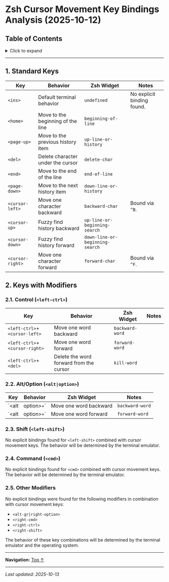 # Zsh Cursor Movement Key Bindings Analysis (2025-10-12)

## Table of Contents

<details>
<summary>Click to expand</summary>

- [1. Standard Keys](#1-standard-keys)
- [2. Keys with Modifiers](#2-keys-with-modifiers)
  - [2.1. Control (`<left-ctrl>`)](#21-control-left-ctrl)
  - [2.2. Alt/Option (`<alt|option>`)](#22-altoption-altoption)
  - [2.3. Shift (`<left-shift>`)](#23-shift-left-shift)
  - [2.4. Command (`<cmd>`)](#24-command-cmd)
  - [2.5. Other Modifiers](#25-other-modifiers)

</details>

---


## 1. Standard Keys

| Key | Behavior | Zsh Widget | Notes |
|---|---|---|---|
| `<ins>` | Default terminal behavior | `undefined` | No explicit binding found. |
| `<home>` | Move to the beginning of the line | `beginning-of-line` | |
| `<page-up>` | Move to the previous history item | `up-line-or-history` | |
| `<del>` | Delete character under the cursor | `delete-char` | |
| `<end>` | Move to the end of the line | `end-of-line` | |
| `<page-down>` | Move to the next history item | `down-line-or-history` | |
| `<cursor-left>` | Move one character backward | `backward-char` | Bound via `^B`. |
| `<cursor-up>` | Fuzzy find history backward | `up-line-or-beginning-search` | |
| `<cursor-down>` | Fuzzy find history forward | `down-line-or-beginning-search` | |
| `<cursor-right>` | Move one character forward | `forward-char` | Bound via `^F`. |

## 2. Keys with Modifiers

### 2.1. Control (`<left-ctrl>`)

| Key | Behavior | Zsh Widget | Notes |
|---|---|---|---|
| `<left-ctrl>`+`<cursor-left>` | Move one word backward | `backward-word` | |
| `<left-ctrl>`+`<cursor-right>` | Move one word forward | `forward-word` | |
| `<left-ctrl>`+`<del>` | Delete the word forward from the cursor | `kill-word` | |

### 2.2. Alt/Option (`<alt|option>`)

| Key | Behavior | Zsh Widget | Notes |
|---|---|---|---|
| `<alt|option>`+`<cursor-left>` | Move one word backward | `backward-word` | Bound via `^[b`. |
| `<alt|option>`+`<cursor-right>` | Move one word forward | `forward-word` | Bound via `^[f`. |

### 2.3. Shift (`<left-shift>`)

No explicit bindings found for `<left-shift>` combined with cursor movement keys. The behavior will be determined by the terminal emulator.

### 2.4. Command (`<cmd>`)

No explicit bindings found for `<cmd>` combined with cursor movement keys. The behavior will be determined by the terminal emulator.

### 2.5. Other Modifiers

No explicit bindings were found for the following modifiers in combination with cursor movement keys:

*   `<alt-gr|right-option>`
*   `<right-cmd>`
*   `<right-ctrl>`
*   `<right-shift>`

The behavior of these key combinations will be determined by the terminal emulator and the operating system.

---

**Navigation:** [Top ↑](#zsh-cursor-movement-key-bindings-analysis-2025-10-12)

---

*Last updated: 2025-10-13*

